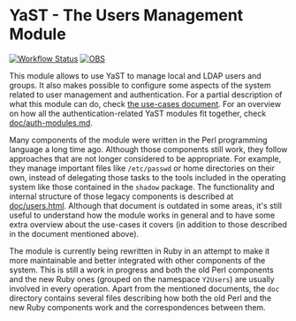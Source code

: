 # YaST - The Users Management Module #

[![Workflow Status](https://github.com/yast/yast-users/workflows/CI/badge.svg?branch=master)](
https://github.com/yast/yast-users/actions?query=branch%3Amaster)
[![OBS](https://github.com/yast/yast-users/actions/workflows/submit.yml/badge.svg)](https://github.com/yast/yast-users/actions/workflows/submit.yml)

This module allows to use YaST to manage local and LDAP users and groups. It also makes possible to
configure some aspects of the system related to user management and authentication. For a partial
description of what this module can do, check [the use-cases document](doc/use-cases.md). For an
overview on how all the authentication-related YaST modules fit together, check
[doc/auth-modules.md](doc/auth-modules.md).

Many components of the module were written in the Perl programming language a long time ago.
Although those components still work, they follow approaches that are not longer considered to be
appropriate. For example, they manage important files like `/etc/passwd` or home directories on
their own, instead of delegating those tasks to the tools included in the operating system like
those contained in the `shadow` package. The functionality and internal structure of those legacy
components is described at [doc/users.html](doc/users.html). Although that document is outdated in
some areas, it's still useful to understand how the module works in general and to have some extra
overview about the use-cases it covers (in addition to those described in the document mentioned
above).

The module is currently being rewritten in Ruby in an attempt to make it more maintainable and
better integrated with other components of the system. This is still a work in progress and both the
old Perl components and the new Ruby ones (grouped on the namespace `Y2Users`) are usually involved
in every operation. Apart from the mentioned documents, the `doc` directory contains several files
describing how both the old Perl and the new Ruby components work and the correspondences between
them.
